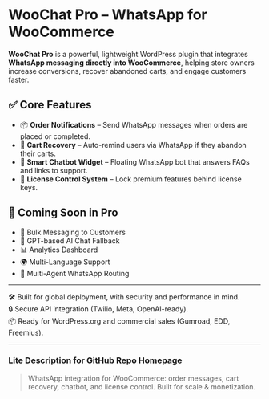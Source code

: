 # WooChat Pro – WhatsApp for WooCommerce

**WooChat Pro** is a powerful, lightweight WordPress plugin that integrates **WhatsApp messaging directly into WooCommerce**, helping store owners increase conversions, recover abandoned carts, and engage customers faster.

## ✅ Core Features
- 📦 **Order Notifications** – Send WhatsApp messages when orders are placed or completed.
- 🛒 **Cart Recovery** – Auto-remind users via WhatsApp if they abandon their carts.
- 💬 **Smart Chatbot Widget** – Floating WhatsApp bot that answers FAQs and links to support.
- 🔐 **License Control System** – Lock premium features behind license keys.

## 🚀 Coming Soon in Pro
- 📢 Bulk Messaging to Customers
- 🤖 GPT-based AI Chat Fallback
- 📊 Analytics Dashboard
- 🌍 Multi-Language Support
- 👥 Multi-Agent WhatsApp Routing

---

🛠️ Built for global deployment, with security and performance in mind.  
🔒 Secure API integration (Twilio, Meta, OpenAI-ready).  
📦 Ready for WordPress.org and commercial sales (Gumroad, EDD, Freemius).

---

### Lite Description for GitHub Repo Homepage
> WhatsApp integration for WooCommerce: order messages, cart recovery, chatbot, and license control. Built for scale & monetization.
